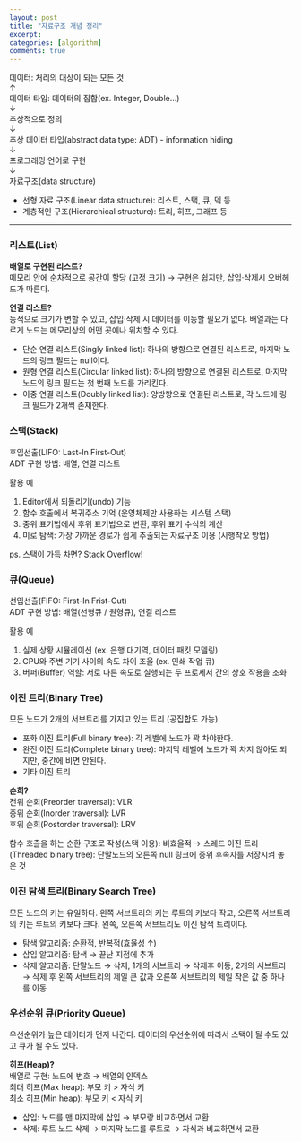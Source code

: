 ```yaml
---
layout: post
title: "자료구조 개념 정리"
excerpt:
categories: [algorithm]
comments: true
---
```


데이터: 처리의 대상이 되는 모든 것  
↑  
데이터 타입: 데이터의 집합(ex. Integer, Double...)  
↓  
추상적으로 정의  
↓  
추상 데이터 타입(abstract data type: ADT) - information hiding  
↓  
프로그래밍 언어로 구현  
↓  
자료구조(data structure)

* 선형 자료 구조(Linear data structure): 리스트, 스택, 큐, 덱 등
* 계층적인 구조(Hierarchical structure): 트리, 히프, 그래프 등

---  

### 리스트(List)

**배열로 구현된 리스트?**  
메모리 안에 순차적으로 공간이 할당 (고정 크기) → 구현은 쉽지만, 삽입·삭제시 오버헤드가 따른다.

**연결 리스트?**  
동적으로 크기가 변할 수 있고, 삽입·삭제 시 데이터를 이동할 필요가 없다. 배열과는 다르게 노드는 메모리상의 어떤 곳에나 위치할 수 있다.

* 단순 연결 리스트(Singly linked list): 하나의 방향으로 연결된 리스트로, 마지막 노드의 링크 필드는 null이다.
* 원형 연결 리스트(Circular linked list): 하나의 방향으로 연결된 리스트로, 마지막 노드의 링크 필드는 첫 번째 노드를 가리킨다.
* 이중 연결 리스트(Doubly linked list): 양방향으로 연결된 리스트로, 각 노드에 링크 필드가 2개씩 존재한다.  


### 스택(Stack)

후입선출(LIFO: Last-In First-Out)  
ADT 구현 방법: 배열, 연결 리스트

활용 예  

1. Editor에서 되돌리기(undo) 기능
2. 함수 호출에서 복귀주소 기억 (운영체제만 사용하는 시스템 스택)
3. 중위 표기법에서 후위 표기법으로 변환, 후위 표기 수식의 계산
4. 미로 탐색: 가장 가까운 경로가 쉽게 추출되는 자료구조 이용 (시행착오 방법)

ps. 스택이 가득 차면? Stack Overflow!  


### 큐(Queue)

선입선출(FIFO: First-In Frist-Out)  
ADT 구현 방법: 배열(선형큐 / 원형큐), 연결 리스트

활용 예  

1. 실제 상황 시뮬레이션 (ex. 은행 대기역, 데이터 패킷 모델링)
2. CPU와 주변 기기 사이의 속도 차이 조율 (ex. 인쇄 작업 큐)
3. 버퍼(Buffer) 역할: 서로 다른 속도로 실행되는 두 프로세서 간의 상호 작용을 조화  


### 이진 트리(Binary Tree)

모든 노드가 2개의 서브트리를 가지고 있는 트리 (공집합도 가능)

* 포화 이진 트리(Full binary tree): 각 레벨에 노드가 꽉 차야한다.
* 완전 이진 트리(Complete binary tree): 마지막 레벨에 노드가 꽉 차지 않아도 되지만, 중간에 비면 안된다.
* 기타 이진 트리

**순회?**  
전위 순회(Preorder traversal): VLR  
중위 순회(Inorder traversal): LVR  
후위 순회(Postorder traversal): LRV

함수 호출을 하는 순환 구조로 작성(스택 이용): 비효율적 → 스레드 이진 트리(Threaded binary tree): 단말노드의 오른쪽 null 링크에 중위 후속자를 저장시켜 놓은 것  


### 이진 탐색 트리(Binary Search Tree)

모든 노드의 키는 유일하다. 왼쪽 서브트리의 키는 루트의 키보다 작고, 오른쪽 서브트리의 키는 루트의 키보다 크다. 왼쪽, 오른쪽 서브트리도 이진 탐색 트리이다.

* 탐색 알고리즘: 순환적, 반복적(효율성 ↑)
* 삽입 알고리즘: 탐색 → 끝난 지점에 추가
* 삭제 알고리즘: 단말노드 → 삭제, 1개의 서브트리 → 삭제후 이동, 2개의 서브트리 → 삭제 후 왼쪽 서브트리의 제일 큰 값과 오른쪽 서브트리의 제일 작은 값 중 하나를 이동  


### 우선순위 큐(Priority Queue)

우선순위가 높은 데이터가 먼저 나간다. 데이터의 우선순위에 따라서 스택이 될 수도 있고 큐가 될 수도 있다.
 
**히프(Heap)?**  
배열로 구현: 노드에 번호 → 배열의 인덱스  
최대 히프(Max heap): 부모 키 > 자식 키  
최소 히프(Min heap): 부모 키 < 자식 키

* 삽입: 노드를 맨 마지막에 삽입 → 부모랑 비교하면서 교환
* 삭제: 루트 노드 삭제 → 마지막 노드를 루트로 → 자식과 비교하면서 교환
